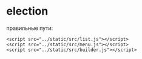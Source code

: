 # election
правильные пути:
<link rel="stylesheet" href="../static/style/main.css">



<script src="../static/src/login.js"></script>
	<script src="../static/src/list.js"></script>
	<script src="../static/src/menu.js"></script>
	<script src="../static/src/builder.js"></script>
